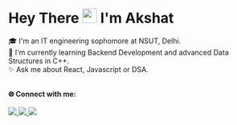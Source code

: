 #  Hey There <img src="https://github.com/TheDudeThatCode/TheDudeThatCode/blob/master/Assets/Hi.gif" width="29px"> I'm Akshat

🎓 I'm an IT engineering sophomore at NSUT, Delhi. <br />
🌱 I'm currently learning Backend Development and advanced Data Structures in C++. <br />
✨ Ask me about React, Javascript or DSA. <br /><br />

**🌐 Connect with me:** <br /> <br />
<a href="https://www.linkedin.com/in/akshat-aggarwal-27aba9203/">
  <img src="https://img.shields.io/badge/LinkedIn-0077B5?style=for-the-badge&logo=linkedin&logoColor=white" /> 
 </a> 
<a href="mailto:akshat.nsut@gmail.com">
  <img src="https://img.shields.io/badge/Gmail-D14836?style=for-the-badge&logo=gmail&logoColor=white"   />
</a>
<a href="https://www.instagram.com/_akshat.aggarwal/"/>
  <img src="https://img.shields.io/badge/Instagram-E4405F?style=for-the-badge&logo=instagram&logoColor=white"   />
</a>
<br> <br>
